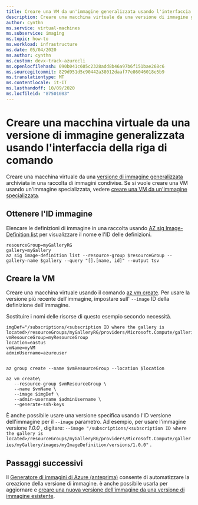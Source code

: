 ```yaml
---
title: Creare una VM da un'immagine generalizzata usando l'interfaccia della riga di comando di Azure
description: Creare una macchina virtuale da una versione di immagine generalizzata usando l'interfaccia della riga di comando di Azure.
author: cynthn
ms.service: virtual-machines
ms.subservice: imaging
ms.topic: how-to
ms.workload: infrastructure
ms.date: 05/04/2020
ms.author: cynthn
ms.custom: devx-track-azurecli
ms.openlocfilehash: 090b041c605c2328add8b46a97b6f151bae268c6
ms.sourcegitcommit: 829d951d5c90442a38012daaf77e86046018e5b9
ms.translationtype: MT
ms.contentlocale: it-IT
ms.lasthandoff: 10/09/2020
ms.locfileid: "87501083"
---
```

# <a name="create-a-vm-from-a-generalized-image-version-using-the-cli"></a>Creare una macchina virtuale da una versione di immagine generalizzata usando l'interfaccia della riga di comando

Creare una macchina virtuale da una [versione di immagine generalizzata](./linux/shared-image-galleries.md#generalized-and-specialized-images) archiviata in una raccolta di immagini condivise. Se si vuole creare una VM usando un'immagine specializzata, vedere [creare una VM da un'immagine specializzata](vm-specialized-image-version-powershell.md). 


## <a name="get-the-image-id"></a>Ottenere l'ID immagine

Elencare le definizioni di immagine in una raccolta usando [AZ sig Image-Definition list](/cli/azure/sig/image-definition#az-sig-image-definition-list) per visualizzare il nome e l'ID delle definizioni.

```azurecli-interactive 
resourceGroup=myGalleryRG
gallery=myGallery
az sig image-definition list --resource-group $resourceGroup --gallery-name $gallery --query "[].[name, id]" --output tsv
```

## <a name="create-the-vm"></a>Creare la VM

Creare una macchina virtuale usando il comando [az vm create](/cli/azure/vm#az-vm-create). Per usare la versione più recente dell'immagine, impostare sull' `--image` ID della definizione dell'immagine. 

Sostituire i nomi delle risorse di questo esempio secondo necessità. 

```azurecli-interactive 
imgDef="/subscriptions/<subscription ID where the gallery is located>/resourceGroups/myGalleryRG/providers/Microsoft.Compute/galleries/myGallery/images/myImageDefinition"
vmResourceGroup=myResourceGroup
location=eastus
vmName=myVM
adminUsername=azureuser


az group create --name $vmResourceGroup --location $location

az vm create\
   --resource-group $vmResourceGroup \
   --name $vmName \
   --image $imgDef \
   --admin-username $adminUsername \
   --generate-ssh-keys
```

È anche possibile usare una versione specifica usando l'ID versione dell'immagine per il `--image` parametro. Ad esempio, per usare l'immagine versione *1.0.0* , digitare: `--image "/subscriptions/<subscription ID where the gallery is located>/resourceGroups/myGalleryRG/providers/Microsoft.Compute/galleries/myGallery/images/myImageDefinition/versions/1.0.0"` .

## <a name="next-steps"></a>Passaggi successivi

Il [Generatore di immagini di Azure (anteprima)](./linux/image-builder-overview.md) consente di automatizzare la creazione della versione di immagine. è anche possibile usarla per aggiornare e [creare una nuova versione dell'immagine da una versione di immagine esistente](./linux/image-builder-gallery-update-image-version.md). 
